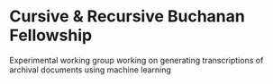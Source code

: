 # Cursive & Recursive Buchanan Fellowship
Experimental working group working on generating transcriptions of archival documents using machine learning
